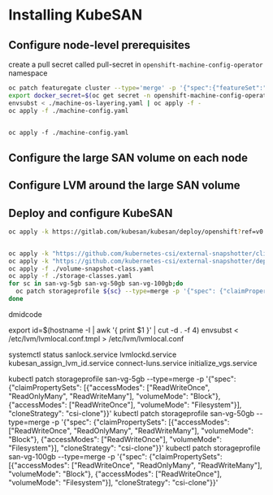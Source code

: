 # Installing KubeSAN

## Configure node-level prerequisites

create a pull secret called pull-secret in `openshift-machine-config-operator` namespace

```sh
oc patch featuregate cluster --type='merge' -p '{"spec":{"featureSet":"TechPreviewNoUpgrade"}}'
export docker_secret=$(oc get secret -n openshift-machine-config-operator --field-selector=type="kubernetes.io/dockercfg" -o custom-columns=NAME:.metadata.name | grep machine-os-builder)
envsubst < ./machine-os-layering.yaml | oc apply -f - 
oc apply -f ./machine-config.yaml
  
```

```
oc apply -f ./machine-config.yaml
```

## Configure the large SAN volume on each node


## Configure LVM around the large SAN volume

## Deploy and configure KubeSAN

```sh
oc apply -k https://gitlab.com/kubesan/kubesan/deploy/openshift?ref=v0.4.0


oc apply -k "https://github.com/kubernetes-csi/external-snapshotter/client/config/crd?ref=v7.0.1"
oc apply -k "https://github.com/kubernetes-csi/external-snapshotter/deploy/kubernetes/snapshot-controller?ref=v7.0.1"
oc apply -f ./volume-snapshot-class.yaml
oc apply -f ./storage-classes.yaml
for sc in san-vg-5gb san-vg-50gb san-vg-100gb;do
  oc patch storageprofile ${sc} --type=merge -p '{"spec": {"claimPropertySets": [{"accessModes": ["ReadWriteOnce", "ReadOnlyMany", "ReadWriteMany"], "volumeMode": "Block"}, {"accessModes": ["ReadWriteOnce"], "volumeMode": "Filesystem"}], "cloneStrategy": "csi-clone"}}';
done  
```

dmidcode

export id=$(hostname -I | awk '{ print $1 }' | cut -d . -f 4)
envsubst < /etc/lvm/lvmlocal.conf.tmpl > /etc/lvm/lvmlocal.conf


systemctl status sanlock.service lvmlockd.service kubesan_assign_lvm_id.service connect-luns.service initialize_vgs.service



kubectl patch storageprofile san-vg-5gb --type=merge -p '{"spec": {"claimPropertySets": [{"accessModes": ["ReadWriteOnce", "ReadOnlyMany", "ReadWriteMany"], "volumeMode": "Block"}, {"accessModes": ["ReadWriteOnce"], "volumeMode": "Filesystem"}], "cloneStrategy": "csi-clone"}}'
kubectl patch storageprofile san-vg-50gb --type=merge -p '{"spec": {"claimPropertySets": [{"accessModes": ["ReadWriteOnce", "ReadOnlyMany", "ReadWriteMany"], "volumeMode": "Block"}, {"accessModes": ["ReadWriteOnce"], "volumeMode": "Filesystem"}], "cloneStrategy": "csi-clone"}}'
kubectl patch storageprofile san-vg-100gb --type=merge -p '{"spec": {"claimPropertySets": [{"accessModes": ["ReadWriteOnce", "ReadOnlyMany", "ReadWriteMany"], "volumeMode": "Block"}, {"accessModes": ["ReadWriteOnce"], "volumeMode": "Filesystem"}], "cloneStrategy": "csi-clone"}}'
